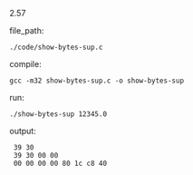 2.57

file_path:

```
./code/show-bytes-sup.c
```

compile:

```
gcc -m32 show-bytes-sup.c -o show-bytes-sup
```

run:

```
./show-bytes-sup 12345.0
```

output:

```
 39 30
 39 30 00 00
 00 00 00 00 80 1c c8 40
```
